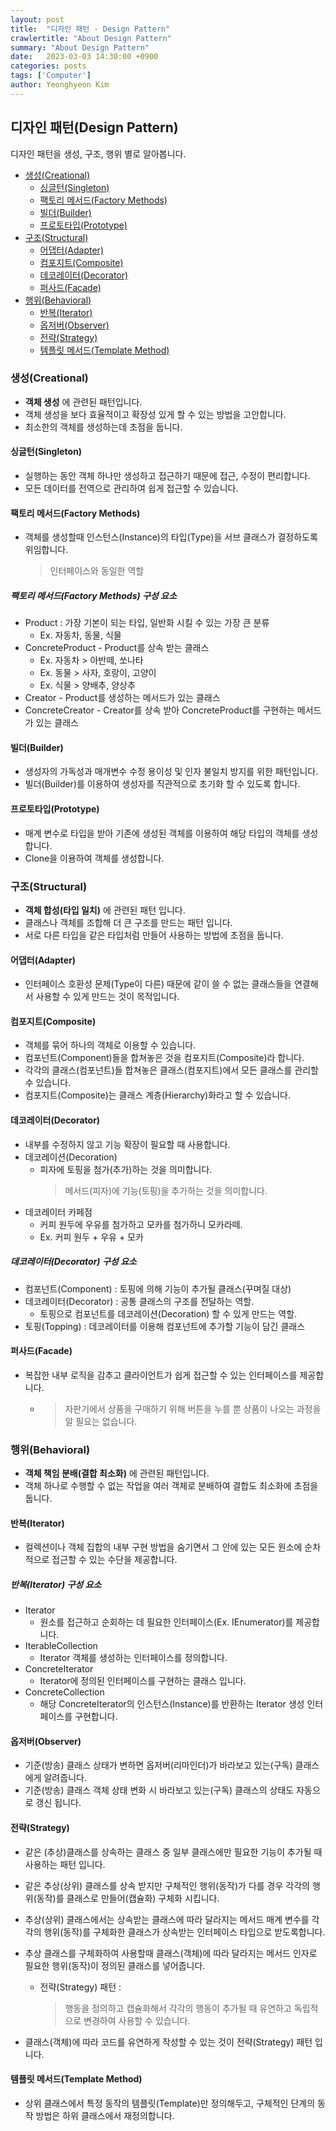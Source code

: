 ```yaml
---
layout: post
title:  "디자인 패턴 - Design Pattern"
crawlertitle: "About Design Pattern"
summary: "About Design Pattern"
date:   2023-03-03 14:30:00 +0900
categories: posts
tags: ['Computer']
author: Yeonghyeon Kim
---
```


## 디자인 패턴(Design Pattern)

디자인 패턴을 생성, 구조, 행위 별로 알아봅니다.

- [생성(Creational)](#생성(Creational))
  - [싱글턴(Singleton)](#싱글턴(Singleton))
  - [팩토리 메서드(Factory Methods)](#팩토리-메서드(Factory-Methods))
  - [빌더(Builder)](#빌더(Builder))
  - [프로토타입(Prototype)](#프로토타입(Prototype))
- [구조(Structural)](#구조(Structural))
  - [어댑터(Adapter)](#어댑터(Adapter))
  - [컴포지트(Composite)](#컴포지트(Composite))
  - [데코레이터(Decorator)](#데코레이터(Decorator))
  - [퍼사드(Facade)](#퍼사드(Facade))
- [행위(Behavioral)](#기능)
  - [반복(Iterator)](#반복(Iterator))
  - [옵저버(Observer)](#옵저버(Observer))
  - [전략(Strategy)](#전략(Strategy))
  - [템플릿 메서드(Template Method)](#템플릿-메서드(Template-Method))

### 생성(Creational)

- __객체 생성__ 에 관련된 패턴입니다.
- 객체 생성을 보다 효율적이고 확장성 있게 할 수 있는 방법을 고안합니다.
- 최소한의 객체를 생성하는데 초점을 둡니다.

#### 싱글턴(Singleton)

- 실행하는 동안 객체 하나만 생성하고 접근하기 때문에 접근, 수정이 편리합니다.
- 모든 데이터를 전역으로 관리하여 쉽게 접근할 수 있습니다.

#### 팩토리 메서드(Factory Methods)

- 객체를 생성할때 인스턴스(Instance)의 타입(Type)을 서브 클래스가 결정하도록 위임합니다.
    > 인터페이스와 동일한 역할

##### 팩토리 메서드(Factory Methods) 구성 요소

- Product : 가장 기본이 되는 타입, 일반화 시킬 수 있는 가장 큰 분류
  - Ex. 자동차, 동물, 식물
- ConcreteProduct - Product를 상속 받는 클래스
  - Ex. 자동차 > 아반떼, 쏘나타
  - Ex. 동물 > 사자, 호랑이, 고양이
  - Ex. 식물 > 양배추, 양상추
- Creator - Product를 생성하는 메서드가 있는 클래스
- ConcreteCreator - Creator를 상속 받아 ConcreteProduct를 구현하는 메서드가 있는 클래스

#### 빌더(Builder)

- 생성자의 가독성과 매개변수 수정 용이성 및 인자 불일치 방지를 위한 패턴입니다.
- 빌더(Builder)를 이용하여 생성자를 직관적으로 초기화 할 수 있도록 합니다.

#### 프로토타입(Prototype)

- 매계 변수로 타입을 받아 기존에 생성된 객체를 이용하여 해당 타입의 객체를 생성합니다.
- Clone을 이용하여 객체를 생성합니다.

### 구조(Structural)

- __객체 합성(타입 일치)__ 에 관련된 패턴 입니다.
- 클래스나 객체를 조합해 더 큰 구조를 만드는 패턴 입니다.
- 서로 다른 타입을 같은 타입처럼 만들어 사용하는 방법에 초점을 둡니다.

#### 어댑터(Adapter)

- 인터페이스 호환성 문제(Type이 다른) 때문에 같이 쓸 수 없는 클래스들을 연결해서 사용할 수 있게 만드는 것이 목적입니다.

#### 컴포지트(Composite)

- 객체를 묶어 하나의 객체로 이용할 수 있습니다.
- 컴포넌트(Component)들을 합쳐놓은 것을 컴포지트(Composite)라 합니다.
- 각각의 클래스(컴포넌트)들 합쳐놓은 클래스(컴포지트)에서 모든 클래스를 관리할 수 있습니다.
- 컴포지트(Composite)는 클래스 계층(Hierarchy)화라고 할 수 있습니다.

#### 데코레이터(Decorator)

- 내부를 수정하지 않고 기능 확장이 필요할 때 사용합니다.
- 데코레이션(Decoration)
  - 피자에 토핑을 첨가(추가)하는 것을 의미합니다.
    > 메서드(피자)에 기능(토핑)을 추가하는 것을 의미합니다.
- 데코레이터 카페점
  - 커피 원두에 우유를 첨가하고 모카를 첨가하니 모카라떼.
  - Ex. 커피 원두 + 우유 + 모카

##### 데코레이터(Decorator) 구성 요소

- 컴포넌트(Component)   : 토핑에 의해 기능이 추가될 클래스(꾸며질 대상)
- 데코레이터(Decorator) : 공통 클래스의 구조를 전달하는 역할.
  - 토핑으로 컴포넌트를 데코레이션(Decoration) 할 수 있게 만드는 역할.
- 토핑(Topping)         : 데코레이터를 이용해 컴포넌트에 추가할 기능이 담긴 클래스

#### 퍼사드(Facade)

- 복잡한 내부 로직을 감추고 클라이언트가 쉽게 접근할 수 있는 인터페이스를 제공합니다.
  - > 자판기에서 상품을 구매하기 위해 버튼을 누를 뿐 상품이 나오는 과정을 알 필요는 없습니다.

### 행위(Behavioral)

- __객체 책임 분배(결합 최소화)__ 에 관련된 패턴입니다.
- 객체 하나로 수행할 수 없는 작업을 여러 객체로 분배하여 결합도 최소화에 초점을 둡니다.

#### 반복(Iterator)

- 컬렉션이나 객체 집합의 내부 구현 방법을 숨기면서 그 안에 있는 모든 원소에 순차적으로 접근할 수 있는 수단을 제공합니다.

##### 반복(Iterator) 구성 요소

- Iterator
  - 원소를 접근하고 순회하는 데 필요한 인터페이스(Ex. IEnumerator)를 제공합니다.
- IterableCollection
  - Iterator 객체를 생성하는 인터페이스를 정의합니다.
- ConcreteIterator
  - Iterator에 정의된 인터페이스를 구현하는 클래스 입니다.
- ConcreteCollection
  - 해당 ConcreteIterator의 인스턴스(Instance)를 반환하는 Iterator 생성 인터페이스를 구현합니다.

#### 옵저버(Observer)

- 기준(방송) 클래스 상태가 변하면 옵저버(리마인더)가 바라보고 있는(구독) 클래스에게 알려줍니다.
- 기준(방송) 클래스 객체 상태 변화 시 바라보고 있는(구독) 클래스의 상태도 자동으로 갱신 됩니다.

#### 전략(Strategy)

- 같은 (추상)클래스를 상속하는 클래스 중 일부 클래스에만 필요한 기능이 추가될 때 사용하는 패턴 입니다.

- 같은 추상(상위) 클래스를 상속 받지만 구체적인 행위(동작)가 다를 경우 각각의 행위(동작)를 클래스로 만들어(캡슐화) 구체화 시킵니다.

- 추상(상위) 클래스에서는 상속받는 클래스에 따라 달라지는 메서드 매계 변수를
각각의 행위(동작)를 구체화한 클래스가 상속받는 인터페이스 타입으로 받도록합니다.

- 추상 클래스를 구체화하여 사용할때 클래스(객체)에 따라 달라지는 메서드 인자로 필요한 행위(동작)이 정의된 클래스를 넣어줍니다.

  - 전략(Strategy) 패턴 :  
    >행동을 정의하고 캡슐화해서 각각의 행동이 추가될 때 유연하고 독립적으로 변경하여 사용할 수 있습니다.

- 클래스(객체)에 따라 코드를 유연하게 작성할 수 있는 것이 전략(Strategy) 패턴 입니다.

#### 템플릿 메서드(Template Method)

- 상위 클래스에서 특정 동작의 템플릿(Template)만 정의해두고, 구체적인 단계의 동작 방법은 하위 클래스에서 재정의합니다.
